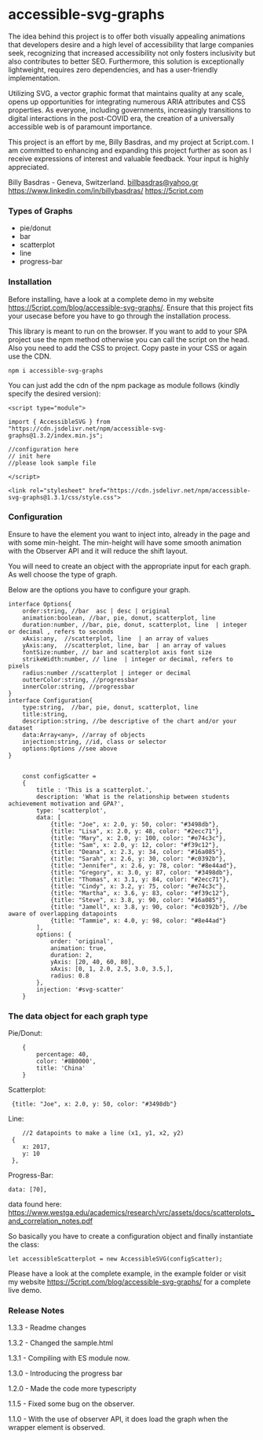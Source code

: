 # accessible-svg-graphs

The idea behind this project is to offer both visually appealing animations that developers desire and a high level of accessibility that large companies seek, recognizing that increased accessibility not only fosters inclusivity but also contributes to better SEO. Furthermore, this solution is exceptionally lightweight, requires zero dependencies, and has a user-friendly implementation.

Utilizing SVG, a vector graphic format that maintains quality at any scale, opens up opportunities for integrating numerous ARIA attributes and CSS properties. As everyone, including governments, increasingly transitions to digital interactions in the post-COVID era, the creation of a universally accessible web is of paramount importance.

This project is an effort by me, Billy Basdras, and my project at 5cript.com. I am committed to enhancing and expanding this project further as soon as I receive expressions of interest and valuable feedback. Your input is highly appreciated.

Billy Basdras - Geneva, Switzerland. 
billbasdras@yahoo.gr
https://www.linkedin.com/in/billybasdras/
https://5cript.com


### Types of Graphs ###

* pie/donut
* bar
* scatterplot
* line
* progress-bar

### Installation ###

Before installing, have a look at a complete demo in my website https://5cript.com/blog/accessible-svg-graphs/. Ensure that this project fits your usecase before you have to go through the installation process.

This library is meant to run on the browser. If you want to add to your SPA project use the npm method otherwise you can call the script on the head. Also you need to add the CSS to project. Copy paste in your CSS or again use the CDN.

```
npm i accessible-svg-graphs
```

You can just add the cdn of the npm package as module follows (kindly specify the desired version):

```
<script type="module">

import { AccessibleSVG } from "https://cdn.jsdelivr.net/npm/accessible-svg-graphs@1.3.2/index.min.js";

//configuration here
// init here
//please look sample file

</script>

```
```
<link rel="stylesheet" href="https://cdn.jsdelivr.net/npm/accessible-svg-graphs@1.3.1/css/style.css">
```

### Configuration ###

Ensure to have the element you want to inject into, already in the page and with some min-height. The min-height will have some smooth animation with the Observer API and it will reduce the shift layout.

You will need to create an object with the appropriate input for each graph. As well choose the type of graph.

Below are the options you have to configure your graph.


```
interface Options{
    order:string, //bar  asc | desc | original 
    animation:boolean, //bar, pie, donut, scatterplot, line  
    duration:number, //bar, pie, donut, scatterplot, line  | integer or decimal , refers to seconds
    xAxis:any,  //scatterplot, line  | an array of values
    yAxis:any,  //scatterplot, line, bar  | an array of values
    fontSize:number, // bar and scatterplot axis font size
    strikeWidth:number, // line  | integer or decimal, refers to pixels
    radius:number //scatterplot | integer or decimal
    outterColor:string, //progressbar
    innerColor:string, //progressbar
}
interface Configuration{
    type:string,  //bar, pie, donut, scatterplot, line
    title:string,
    description:string, //be descriptive of the chart and/or your dataset
    data:Array<any>, //array of objects
    injection:string, //id, class or selector
    options:Options //see above
}
```

```

    const configScatter = 
    {
        title : 'This is a scatterplot.',
        description: 'What is the relationship between students achievement motivation and GPA?',
        type: 'scatterplot',
        data: [                
            {title: "Joe", x: 2.0, y: 50, color: "#3498db"},
            {title: "Lisa", x: 2.0, y: 48, color: "#2ecc71"},
            {title: "Mary", x: 2.0, y: 100, color: "#e74c3c"},
            {title: "Sam", x: 2.0, y: 12, color: "#f39c12"},
            {title: "Deana", x: 2.3, y: 34, color: "#16a085"},
            {title: "Sarah", x: 2.6, y: 30, color: "#c0392b"},
            {title: "Jennifer", x: 2.6, y: 78, color: "#8e44ad"},
            {title: "Gregory", x: 3.0, y: 87, color: "#3498db"},
            {title: "Thomas", x: 3.1, y: 84, color: "#2ecc71"},
            {title: "Cindy", x: 3.2, y: 75, color: "#e74c3c"},
            {title: "Martha", x: 3.6, y: 83, color: "#f39c12"},
            {title: "Steve", x: 3.8, y: 90, color: "#16a085"},
            {title: "Jamell", x: 3.8, y: 90, color: "#c0392b"}, //be aware of overlapping datapoints
            {title: "Tammie", x: 4.0, y: 98, color: "#8e44ad"}
        ],
        options: {
            order: 'original',
            animation: true,
            duration: 2,
            yAxis: [20, 40, 60, 80],
            xAxis: [0, 1, 2.0, 2.5, 3.0, 3.5,],
            radius: 0.8
        },
        injection: '#svg-scatter'
    }
```

### The data object for each graph type ###

Pie/Donut:
```
    {
        percentage: 40,
        color: '#8B0000',
        title: 'China'
    }
```

Scatterplot:
```
 {title: "Joe", x: 2.0, y: 50, color: "#3498db"}

```

Line:
```
    //2 datapoints to make a line (x1, y1, x2, y2)
 {
    x: 2017,
    y: 10
 },

```

Progress-Bar:

```
data: [70],

```


data found here: https://www.westga.edu/academics/research/vrc/assets/docs/scatterplots_and_correlation_notes.pdf


So basically you have to create a configuration object and finally instantiate the class: 

```
let accessibleScatterplot = new AccessibleSVG(configScatter);
```
Please have a look at the complete example, in the example folder or visit my website https://5cript.com/blog/accessible-svg-graphs/ for a complete live demo. 


### Release Notes ###
1.3.3 - Readme changes

1.3.2 - Changed the sample.html

1.3.1 - Compiling with ES module now. 

1.3.0 - Introducing the progress bar

1.2.0 - Made the code more typescripty

1.1.5 - Fixed some bug on the observer.   

1.1.0 - With the use of observer API, it does load the graph when the wrapper element is observed. 